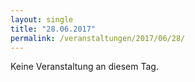 ```yaml
---
layout: single
title: "28.06.2017"
permalink: /veranstaltungen/2017/06/28/
---
```


Keine Veranstaltung an diesem Tag.
